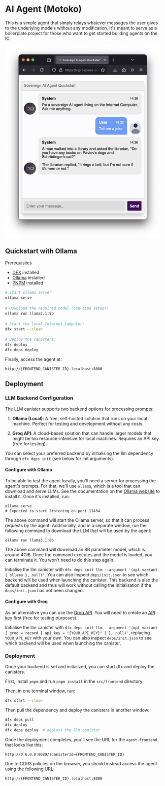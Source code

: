 # AI Agent (Motoko)

This is a simple agent that simply relays whatever messages the user gives to the underlying models without any modification.
It's meant to serve as a boilerplate project for those who want to get started building agents on the IC.

![Screenshot of the quickstart agent](../../screenshot.png)

## Quickstart with Ollama
Prerequisites
- [DFX](https://internetcomputer.org/docs/building-apps/getting-started/install) installed
- [Ollama](https://ollama.com/) installed
- [PNPM](https://pnpm.io/) installed

```bash
# start ollama server
ollama serve

# Download the required model (one-time setup):
ollama run llama3.1:8b

# Start the local Internet Computer:
dfx start --clean

# Deploy the canisters:
dfx deploy
dfx deps deploy
```

Finally, access the agent at:
```
http://{FRONTEND_CANISTER_ID}.localhost:8080
```

## Deployment

### LLM Backend Configuration
The LLM canister supports two backend options for processing prompts:

1. **Ollama (Local)**: A free, self-hosted solution that runs on your local machine. Perfect for testing and development without any costs.

2. **Groq API**: A cloud-based solution that can handle larger models that might be too resource-intensive for local machines. Requires an API key (free for testing).

You can select your preferred backend by initialising the llm dependency through `dfx deps init` (see below for init arguments).


#### Configure with Ollama
To be able to test the agent locally, you'll need a server for processing the agent's prompts. For that, we'll use `ollama`, which is a tool that can download and serve LLMs.
See the documentation on the [Ollama website](https://ollama.com/) to install it. Once it's installed, run:

```
ollama serve
# Expected to start listening on port 11434
```

The above command will start the Ollama server, so that it can process requests by the agent. Additionally, and in a separate window, run the following command to download the LLM that will be used by the agent:

```
ollama run llama3.1:8b
```

The above command will download an 8B parameter model, which is around 4GiB. Once the command executes and the model is loaded, you can terminate it. You won't need to do this step again.

Initialise the llm canister with `dfx deps init llm --argument '(opt variant { ollama }, null)'`. You can also inspect `deps/init.json` to see which backend will be used when launching the canister.
This backend is also the default backend and thus will work without calling the initialisation if the `deps/init.json` has not been changed.


#### Configure with Groq
As an alternative you can use the [Groq API](https://console.groq.com/home). You will need to create an [API key](https://console.groq.com/keys) first (free for testing purposes).

Initialise the llm canister with `dfx deps init llm --argument '(opt variant { groq = record { api_key = "{YOUR_API_KEY}" } }, null)'`, replacing `YOUR_API_KEY` with your own. You can also inspect `deps/init.json` to see which backend will be used when launching the canister.

### Deployment

Once your backend is set and initialized, you can start dfx and deploy the canisters.

First, install `pnpm` and run `pnpm install` in the `src/frontend` directory.

Then, in one terminal window, run:

```bash
dfx start --clean
```

Then pull the dependency and deploy the canisters in another window:

```bash
dfx deps pull
dfx deploy
dfx deps deploy  # deploys the llm canister
```

Once the deployment completes, you'll see the URL for the `agent-frontend` that looks like this:

```
http://0.0.0.0:8080/?canisterId={FRONTEND_CANISTER_ID}
```

Due to CORS policies on the browser, you should instead access the agent using the following URL:

```
http://{FRONTEND_CANISTER_ID}.localhost:8080
```
